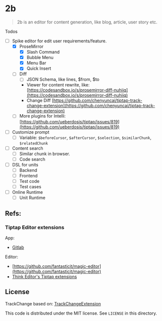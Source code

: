 # 2b

> 2b is an editor for content generation, like blog, article, user story etc.

Todos

- [ ] Spike editor for edit user requirements/feature.
    - [x] ProseMirror
        - [x] Slash Command
        - [x] Bubble Menu
        - [x] Menu Bar
        - [x] Quick Insert
    - [ ] Diff
        - [ ] JSON Schema, like lines, $from, $to 
        - Viewer for content rewrite,
          like: [https://codesandbox.io/s/prosemirror-diff-nuhiiq](https://codesandbox.io/s/prosemirror-diff-nuhiiq)
        - Change
          Diff [https://github.com/chenyuncai/tiptap-track-change-extension](https://github.com/chenyuncai/tiptap-track-change-extension)
    - [ ] More plugins for
      Intelli: [https://github.com/ueberdosis/tiptap/issues/819](https://github.com/ueberdosis/tiptap/issues/819)
- [ ] Customize prompt
    - [ ] Variable: `$beforeCursor`, `$afterCursor`, `$selection`, `$similarChunk`, `$relatedChunk`
- [ ] Content search
    - [ ] Similar chunk in browser.
    - [ ] Code search
- [ ] DSL for units
    - [ ] Backend
    - [ ] Frontend
    - [ ] Test code
    - [ ] Test cases
- [ ] Online Runtime
    - [ ] Unit Runtime

## Refs:

### Tiptap Editor extensions

App:

- [Gitlab](https://gitlab.com/gitlab-org/gitlab/-/tree/master/app/assets/javascripts/content_editor/extensions)

Editor:

- [https://github.com/fantasticit/magic-editor](https://github.com/fantasticit/magic-editor)
- [Think Editor's Tiptap extensions](https://github.com/fantasticit/think/tree/main/packages/client/src/tiptap/core/extensions)

## License

TrackChange based on: [TrackChangeExtension](https://github.com/chenyuncai/tiptap-track-change-extension)

This code is distributed under the MIT license. See `LICENSE` in this directory.
